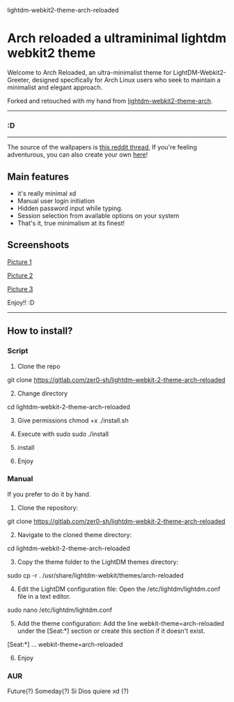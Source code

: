 lightdm-webkit2-theme-arch-reloaded

# Arch reloaded a ultraminimal lightdm webkit2 theme

Welcome to Arch Reloaded, an ultra-minimalist theme for LightDM-Webkit2-Greeter, designed specifically for Arch Linux users who seek to maintain a minimalist and elegant approach.

Forked and retouched with my hand from [lightdm-webkit2-theme-arch](https://gitlab.com/kenogo/lightdm-webkit2-theme-arch).

---
### :D 
---

The source of the wallpapers is [this reddit thread](https://www.reddit.com/r/archlinux/comments/4gc2lw/some_arch_wallpapers_i_made/?st=ivzxvmxu&sh=727d2f4e), If you're feeling adventurous, you can also create your own [here](https://demon000.github.io/archwg)!

## Main features

- it's really minimal xd
- Manual user login initiation
- Hidden password input while typing.
- Session selection from available options on your system
- That's it, true minimalism at its finest!

## Screenshoots

[Picture 1](session.png)

[Picture 2](username.png)

[Picture 3](pass.png)


Enjoy!! :D 

---

## How to install?

### Script
1. Clone the repo

git clone https://gitlab.com/zer0-sh/lightdm-webkit-2-theme-arch-reloaded

2. Change directory

cd lightdm-webkit-2-theme-arch-reloaded

3. Give permissions
chmod +x ./install.sh

4. Execute with sudo 
sudo ./install

5. install

6. Enjoy

### Manual

If you prefer to do it by hand.

1. Clone the repository:

git clone https://gitlab.com/zer0-sh/lightdm-webkit-2-theme-arch-reloaded

2. Navigate to the cloned theme directory:

cd lightdm-webkit-2-theme-arch-reloaded

3. Copy the theme folder to the LightDM themes directory:

sudo cp -r . /usr/share/lightdm-webkit/themes/arch-reloaded

4. Edit the LightDM configuration file:
Open the /etc/lightdm/lightdm.conf file in a text editor.

sudo nano /etc/lightdm/lightdm.conf

5. Add the theme configuration:
Add the line webkit-theme=arch-reloaded under the [Seat:*] section or create this section if it doesn't exist.

[Seat:*]
...
webkit-theme=arch-reloaded

6. Enjoy 
### AUR
Future(?) Someday(?) Si Dios quiere xd (?)





